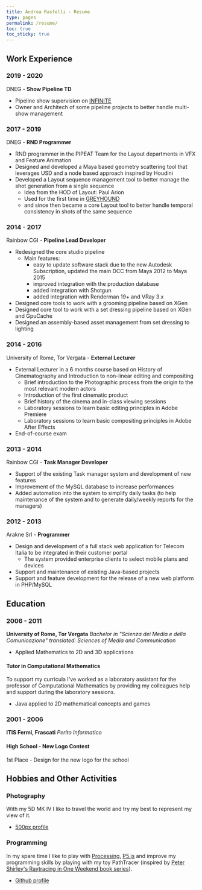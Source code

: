 ```yaml
---
title: Andrea Rastelli - Resume
type: pages
permalink: /resume/
toc: true
toc_sticky: true
---
```

## Work Experience

### 2019 - 2020
DNEG - **Show Pipeline TD**
- Pipeline show supervision on [INFINITE](https://www.imdb.com/title/tt6654210/)
- Owner and Architech of some pipeline projects to better handle multi-show management

### 2017 - 2019
DNEG - **RND Programmer**
- RND programmer in the PIPEAT Team for the Layout departments in VFX and Feature Animation
- Designed and developed a Maya based geometry scattering tool that leverages USD and a node based approach inspired by Houdini
- Developed a Layout sequence management tool to better manage the shot generation from a single sequence
    + Idea from the HOD of Layout: Paul Arion
    + Used for the first time in [GREYHOUND](https://www.imdb.com/title/tt6048922/)
    + and since then became a core Layout tool to better handle temporal consistency in shots of the same sequence

### 2014 - 2017
Rainbow CGI - **Pipeline Lead Developer**
- Redesigned the core studio pipeline
    + Main features:
        + easy to update software stack due to the new Autodesk Subscription, updated the main DCC from Maya 2012 to Maya 2015
        + improved integration with the production database
        + added integration with Shotgun
        + added integration with Renderman 19+ and VRay 3.x
- Designed core tools to work with a grooming pipeline based on XGen
- Designed core tool to work with a set dressing pipeline based on XGen and GpuCache
- Designed an assembly-based asset management from set dressing to lighting

### 2014 - 2016
University of Rome, Tor Vergata - **External Lecturer**
- External Lecturer in a 6 months course based on History of Cinematography and Introduction to non-linear editing and compositing
    + Brief introduction to the Photographic process from the origin to the most relevant modern actors
    + Introduction of the first cinematic product
    + Brief history of the cinema and in-class viewing sessions
    + Laboratory sessions to learn basic editing principles in Adobe Premiere
    + Laboratory sessions to learn basic compositing principles in Adobe After Effects
- End-of-course exam

### 2013 - 2014
Rainbow CGI - **Task Manager Developer**
- Support of the existing Task manager system and development of new features
- Improvement of the MySQL database to increase performances
- Added automation into the system to simplify daily tasks (to help maintenance of the system and to generate daily/weekly reports for the managers)

### 2012 - 2013
Arakne Srl - **Programmer**
- Design and development of a full stack web application for Telecom Italia to be integrated in their customer portal
    + The system provided enterprise clients to select mobile plans and devices
- Support and maintenance of existing Java-based projects
- Support and feature development for the release of a new web platform in PHP/MySQL

## Education

### 2006 - 2011
**University of Rome, Tor Vergata**
*Bachelor in "Scienza dei Media e della Comunicazione"*
*translated: Sciences of Media and Communication*
- Applied Mathematics to 2D and 3D applications

#### Tutor in Computational Mathematics
To support my curricula I've worked as a laboratory assistant for the professor of Computational Mathematics by providing my colleagues help and support during the laboratory sessions.
- Java applied to 2D mathematical concepts and games

### 2001 - 2006
**ITIS Fermi, Frascati**
*Perito Informatico*

#### High School - New Logo Contest
1st Place - Design for the new logo for the school

## Hobbies and Other Activities

### Photography
With my 5D MK IV I like to travel the world and try my best to represent my view of it.

- [500px profile](https://500px.com/andrearastelli)

### Programming
In my spare time I like to play with [Processing](https://processing.org/), [P5.js](https://editor.p5js.org/andrearastelli/sketches) and improve my programming skills by playing with my toy PathTracer (inspired by [Peter Shirley's Raytracing in One Weekend book series](https://raytracing.github.io/)).

- [Github profile](https://github.com/andrearastelli)
